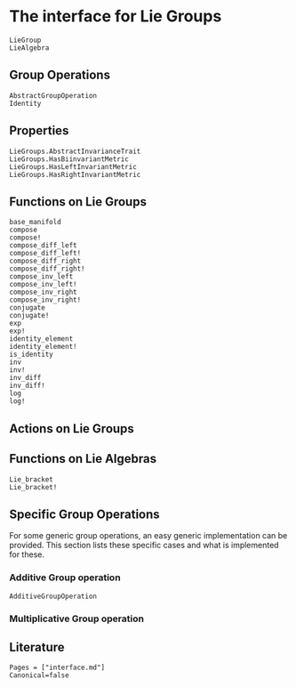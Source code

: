 # The interface for Lie Groups

```@docs
LieGroup
LieAlgebra
```

## Group Operations

```@docs
AbstractGroupOperation
Identity
```

## Properties

```@docs
LieGroups.AbstractInvarianceTrait
LieGroups.HasBiinvariantMetric
LieGroups.HasLeftInvariantMetric
LieGroups.HasRightInvariantMetric
```

## Functions on Lie Groups

```@docs
base_manifold
compose
compose!
compose_diff_left
compose_diff_left!
compose_diff_right
compose_diff_right!
compose_inv_left
compose_inv_left!
compose_inv_right
compose_inv_right!
conjugate
conjugate!
exp
exp!
identity_element
identity_element!
is_identity
inv
inv!
inv_diff
inv_diff!
log
log!
```

## Actions on Lie Groups

## Functions on Lie Algebras

```@docs
Lie_bracket
Lie_bracket!
```

## Specific Group Operations

For some generic group operations, an easy generic implementation can be provided. This section lists these specific cases and what is implemented for these.

### Additive Group operation

```@docs
AdditiveGroupOperation
```

### Multiplicative Group operation

## Literature

```@bibliography
Pages = ["interface.md"]
Canonical=false
```
